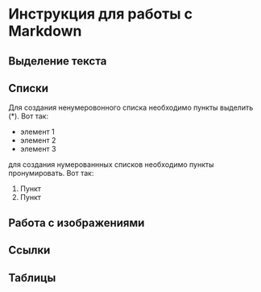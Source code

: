 # Инструкция для работы с Markdown

## Выделение текста

## Списки
Для создания ненумеровонного списка необходимо пункты выделить (*). Вот так:
* элемент 1
* элемент 2
* элемент 3

для создания нумерованнных списков необходимо пункты пронумировать. Вот так:
1. Пункт
2. Пункт
## Работа с изображениями

## Ссылки

## Таблицы
